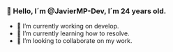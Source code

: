 ### 👋 Hello, I´m @JavierMP-Dev, I´m 24 years old.

- 🔭 I’m currently working on develop.
- 🌱 I’m currently learning how to resolve.
- 👯 I’m looking to collaborate on my work.

